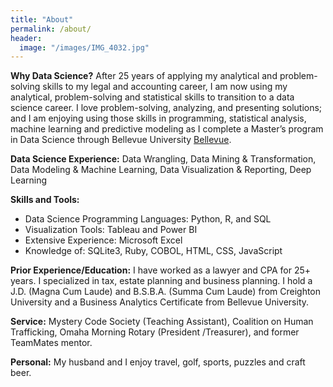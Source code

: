 ```yaml
---
title: "About"
permalink: /about/
header:
  image: "/images/IMG_4032.jpg"
---
```


**Why Data Science?**  After 25 years of applying my analytical and problem-solving skills to my legal and accounting career, I am now using my analytical, problem-solving and statistical skills to transition to a data science career. I love problem-solving, analyzing, and presenting solutions; and I am enjoying using those skills in programming, statistical analysis, machine learning and predictive modeling as I complete a Master’s program in Data Science through Bellevue University [Bellevue](https://www.bellevue.edu/degrees/master/data-science-ms/).  

**Data Science Experience:**  Data Wrangling, Data Mining & Transformation, Data Modeling & Machine Learning, Data Visualization & Reporting, Deep Learning

**Skills and Tools:**

* Data Science Programming Languages: Python, R, and SQL
* Visualization Tools:  Tableau and Power BI
* Extensive Experience:  Microsoft Excel
* Knowledge of:  SQLite3, Ruby, COBOL, HTML, CSS, JavaScript

**Prior Experience/Education:**  I have worked as a lawyer and CPA for 25+ years.  I specialized in tax, estate planning and business planning.  I hold a J.D. (Magna Cum Laude) and B.S.B.A. (Summa Cum Laude) from Creighton University and a Business Analytics Certificate from Bellevue University.

**Service:**  Mystery Code Society (Teaching Assistant), Coalition on Human Trafficking, Omaha Morning Rotary (President /Treasurer), and former TeamMates mentor.

**Personal:**  My husband and I enjoy travel, golf, sports, puzzles and craft beer.  

